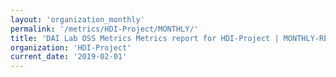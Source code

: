 ```yaml
---
layout: 'organization_monthly'
permalink: '/metrics/HDI-Project/MONTHLY/'
title: 'DAI Lab OSS Metrics Metrics report for HDI-Project | MONTHLY-REPORT-2019-02-01'
organization: 'HDI-Project'
current_date: '2019-02-01'
---
```

